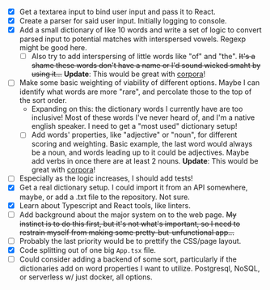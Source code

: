 - [x] Get a textarea input to bind user input and pass it to React.
- [x] Create a parser for said user input. Initially logging to console.
- [x] Add a small dictionary of like 10 words and write a set of logic to convert parsed input to potential matches with interspersed vowels. Regexp might be good here.
  - [ ] Also try to add interspersing of little words like "of" and "the". ~~It's a shame these words don't have a name or I'd sound wicked smaht by using it...~~ **Update**: This would be great with [corpora](https://github.com/dariusk/corpora/tree/master/data/words)!
- [ ] Make some basic weighting of viability of different options. Maybe I can identify what words are more "rare", and percolate those to the top of the sort order.
  - Expanding on this: the dictionary words I currently have are too inclusive! Most of these words I've never heard of, and I'm a native english speaker. I need to get a "most used" dictionary setup!
  - [ ] Add words' properties, like "adjective" or "noun", for different scoring and weighting. Basic example, the last word would always be a noun, and words leading up to it could be adjectives. Maybe add verbs in once there are at least 2 nouns. **Update**: This would be great with [corpora](https://github.com/dariusk/corpora/tree/master/data/words)!
- [ ] Especially as the logic increases, I should add tests!
- [x] Get a real dictionary setup. I could import it from an API somewhere, maybe, or add a .txt file to the repository. Not sure.
- [x] Learn about Typescript and React tools, like linters.
- [ ] Add background about the major system on to the web page. ~~My instinct is to do this first, but it's not what's important, so I need to restrain myself from making some pretty-but-unfunctional app...~~
- [ ] Probably the last priority would be to prettify the CSS/page layout.
- [x] Code splitting out of one big `App.tsx` file.
- [ ] Could consider adding a backend of some sort, particularly if the dictionaries add on word properties I want to utilize. Postgresql, NoSQL, or serverless w/ just docker, all options.
